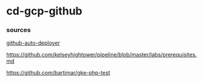 # cd-gcp-github

### sources
[github-auto-deployer](https://cloud.google.com/community/tutorials/cloud-functions-github-auto-deployer)

https://github.com/kelseyhightower/pipeline/blob/master/labs/prerequisites.md

https://github.com/bartimar/gke-php-test
